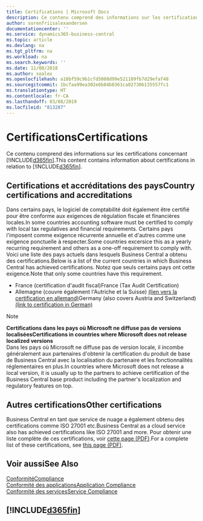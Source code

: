 ```yaml
---
title: Certifications | Microsoft Docs
description: Ce contenu comprend des informations sur les certifications concernant Business Central.
author: sorenfriisalexandersen
documentationcenter: ''
ms.service: dynamics365-business-central
ms.topic: article
ms.devlang: na
ms.tgt_pltfrm: na
ms.workload: na
ms.search.keywords: ''
ms.date: 11/08/2018
ms.author: soalex
ms.openlocfilehash: a18bf59c9b1cfd5008d99e521109fb7d29efaf48
ms.sourcegitcommit: 1bcfaa99ea302e6b84b8361ca02730b135557fc1
ms.translationtype: HT
ms.contentlocale: fr-CA
ms.lasthandoff: 03/08/2019
ms.locfileid: "813287"
---
```

# <a name="certifications"></a><span data-ttu-id="18be4-103">Certifications</span><span class="sxs-lookup"><span data-stu-id="18be4-103">Certifications</span></span>  
<span data-ttu-id="18be4-104">Ce contenu comprend des informations sur les certifications concernant [!INCLUDE[d365fin](../includes/d365fin_md.md)].</span><span class="sxs-lookup"><span data-stu-id="18be4-104">This content contains information about certifications in relation to [!INCLUDE[d365fin](../includes/d365fin_md.md)].</span></span>  

## <a name="country-certifications-and-accreditations"></a><span data-ttu-id="18be4-105">Certifications et accréditations des pays</span><span class="sxs-lookup"><span data-stu-id="18be4-105">Country certifications and accreditations</span></span>
<span data-ttu-id="18be4-106">Dans certains pays, le logiciel de comptabilité doit également être certifié pour être conforme aux exigences de régulation fiscale et financières locales.</span><span class="sxs-lookup"><span data-stu-id="18be4-106">In some countries accounting software must be certified to comply with local tax regulatives and financial requirements.</span></span> <span data-ttu-id="18be4-107">Certains pays l'imposent comme exigence récurrente annuelle et d'autres comme une exigence ponctuelle à respecter.</span><span class="sxs-lookup"><span data-stu-id="18be4-107">Some countries excersice this as a yearly recurring requirement and others as a one-off requirement to comply with.</span></span> <span data-ttu-id="18be4-108">Voici une liste des pays actuels dans lesquels Business Central a obtenu des certifications.</span><span class="sxs-lookup"><span data-stu-id="18be4-108">Below is a list of the current countries in which Business Central has achieved certifications.</span></span> <span data-ttu-id="18be4-109">Notez que seuls certains pays ont cette exigence.</span><span class="sxs-lookup"><span data-stu-id="18be4-109">Note that only some countries have this requirement.</span></span>  
- <span data-ttu-id="18be4-110">France (certification d'audit fiscal)</span><span class="sxs-lookup"><span data-stu-id="18be4-110">France (Tax Audit Certification)</span></span>
- <span data-ttu-id="18be4-111">Allemagne (couvre également l'Autriche et la Suisse) [(lien vers la certification en allemand)](https://www.bdo.de/de-de/themen/softwarebescheinungen/bdo/microsoft-dynamics-365-business-central)</span><span class="sxs-lookup"><span data-stu-id="18be4-111">Germany (also covers Austria and Switzerland) [(link to certification in German)](https://www.bdo.de/de-de/themen/softwarebescheinungen/bdo/microsoft-dynamics-365-business-central)</span></span>

> [!NOTE]  
>  <span data-ttu-id="18be4-112">**Certifications dans les pays où Microsoft ne diffuse pas de versions localisées**</span><span class="sxs-lookup"><span data-stu-id="18be4-112">**Certifications in countries where Microsoft does not release localized versions**</span></span>  
> <span data-ttu-id="18be4-113">Dans les pays où Microsoft ne diffuse pas de version locale, il incombe généralement aux partenaires d'obtenir la certification du produit de base de Business Central avec la localisation du partenaire et les fonctionnalités réglementaires en plus.</span><span class="sxs-lookup"><span data-stu-id="18be4-113">In countries where Microsoft does not release a local version, it is usually up to the partners to achieve certification of the Business Central base product including the partner's localization and regulatory features on top.</span></span>

## <a name="other-certifications"></a><span data-ttu-id="18be4-114">Autres certifications</span><span class="sxs-lookup"><span data-stu-id="18be4-114">Other certifications</span></span>  
<span data-ttu-id="18be4-115">Business Central en tant que service de nuage a également obtenu des certifications comme ISO 27001 etc.</span><span class="sxs-lookup"><span data-stu-id="18be4-115">Business Central as a cloud service also has achieved certifications like ISO 27001 and more.</span></span> <span data-ttu-id="18be4-116">Pour obtenir une liste complète de ces certifications, voir [cette page (PDF)](https://aka.ms/d365-compliance-list).</span><span class="sxs-lookup"><span data-stu-id="18be4-116">For a complete list of these certifications, see [this page (PDF)](https://aka.ms/d365-compliance-list).</span></span>

## <a name="see-also"></a><span data-ttu-id="18be4-117">Voir aussi</span><span class="sxs-lookup"><span data-stu-id="18be4-117">See Also</span></span>  
[<span data-ttu-id="18be4-118">Conformité</span><span class="sxs-lookup"><span data-stu-id="18be4-118">Compliance</span></span>](compliance-overview.md)  
[<span data-ttu-id="18be4-119">Conformité des applications</span><span class="sxs-lookup"><span data-stu-id="18be4-119">Application Compliance</span></span>](compliance-application-compliance.md)  
[<span data-ttu-id="18be4-120">Conformité des services</span><span class="sxs-lookup"><span data-stu-id="18be4-120">Service Compliance</span></span>](compliance-service-compliance.md)  

 ## [!INCLUDE[d365fin](../includes/free_trial_md.md)]  
 

